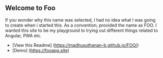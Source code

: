 ## Welcome to Foo

If you wonder why this name was selected, I had no idea what I was going to create when i started this. As a convention, provided the name as FOO. I wanted this site to be my playground to trying out different things related to Angular, PWA etc.

- [View this Readme] (https://madhusuthanan-b.github.io/FOO/)
- [Demo] (https://fooapp.site)
